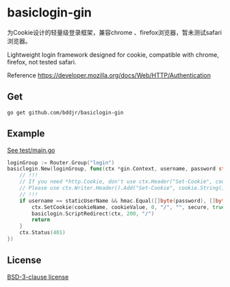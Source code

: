 # basiclogin-gin

为Cookie设计的轻量级登录框架，兼容chrome 、firefox浏览器，暂未测试safari浏览器。  

Lightweight login framework designed for cookie, compatible with chrome, firefox, not tested safari.  

Reference https://developer.mozilla.org/docs/Web/HTTP/Authentication

## Get
```
go get github.com/bddjr/basiclogin-gin
```

## Example
[See test/main.go](test/main.go)  

```go
loginGroup := Router.Group("login")
basiclogin.New(loginGroup, func(ctx *gin.Context, username, password string, secure bool) {
    // !!!
    // If you need *http.Cookie, don't use ctx.Header("Set-Cookie", cookie.String())
    // Please use ctx.Writer.Header().Add("Set-Cookie", cookie.String())
    // !!!
    if username == staticUserName && hmac.Equal([]byte(password), []byte(StaticPassword)) {
        ctx.SetCookie(cookieName, cookieValue, 0, "/", "", secure, true)
        basiclogin.ScriptRedirect(ctx, 200, "/")
        return
    }
    ctx.Status(401)
})
```

## License
[BSD-3-clause license](LICENSE.txt)  
